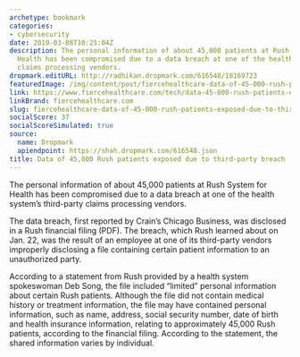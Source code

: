 ```yaml
---
archetype: bookmark
categories:
- cybersecurity
date: 2019-03-08T10:25:04Z
description: The personal information of about 45,000 patients at Rush System for
  Health has been compromised due to a data breach at one of the health system’s third-party
  claims processing vendors.
dropmark.editURL: http://radhikan.dropmark.com/616548/18169723
featuredImage: /img/content/post/fiercehealthcare-data-of-45-000-rush-patients-exposed-due-to-third-party-breach.jpg
link: https://www.fiercehealthcare.com/tech/data-45-000-rush-patients-exposed-due-to-third-party-breach
linkBrand: fiercehealthcare.com
slug: fiercehealthcare-data-of-45-000-rush-patients-exposed-due-to-third-party-breach
socialScore: 37
socialScoreSimulated: true
source:
  name: Dropmark
  apiendpoint: https://shah.dropmark.com/616548.json
title: Data of 45,000 Rush patients exposed due to third-party breach
---
```

The personal information of about 45,000 patients at Rush System for Health has been compromised due to a data breach at one of the health system’s third-party claims processing vendors.

The data breach, first reported by Crain’s Chicago Business, was disclosed in a Rush financial filing (PDF). The breach, which Rush learned about on Jan. 22, was the result of an employee at one of its third-party vendors improperly disclosing a file containing certain patient information to an unauthorized party.

According to a statement from Rush provided by a health system spokeswoman Deb Song, the file included “limited” personal information about certain Rush patients. Although the file did not contain medical history or treatment information, the file may have contained personal information, such as name, address, social security number, date of birth and health insurance information, relating to approximately 45,000 Rush patients, according to the financial filing. According to the statement, the shared information varies by individual.

